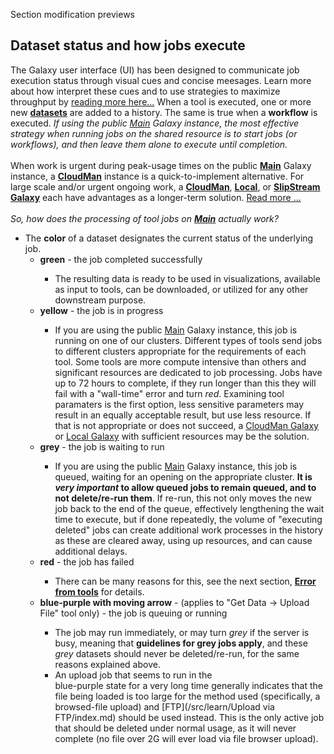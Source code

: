 Section modification previews

## Dataset status and how jobs execute

The Galaxy user interface (UI) has been designed to communicate job execution status through visual cues and concise meesages. Learn more about how interpret these cues and to use strategies to maximize throughput by [reading more here...](/src/support/JobStatus/index.md)
When a tool is executed, one or more new **[datasets](/src/learn/managing-datasets/index.md)** are added to a history. The same is true when a **workflow** is executed. *If using the public [Main](/src/main/index.md) Galaxy instance, the most effective strategy when running jobs on the shared resource is to start jobs (or workflows), and then leave them alone to execute until completion.* 
<br />
<br />
When work is urgent during peak-usage times on the public **[Main](/src/main/index.md)** Galaxy instance, a **[CloudMan](/src/cloudman/index.md)** instance is a quick-to-implement alternative. For large scale and/or urgent ongoing work, a **[CloudMan](/src/cloudman/index.md)**, **[Local](/src/admin/get-galaxy/index.md)**, or **[SlipStream Galaxy](http://www.bioteam.net/slipstream/galaxy-edition)** each have advantages as a longer-term solution. [Read more ...](/src/choices/index.md)
<br />
<br />
*So, how does the processing of tool jobs on **[Main](/src/main/index.md)** actually work?*
* The **color** of a dataset designates the current status of the underlying job.
  * **<div class='green'>green</span>** - the job completed successfully
    * The resulting data is ready to be used in visualizations, available as input to tools, can be downloaded, or utilized for any other downstream purpose.
  * **<div class='yellow'>yellow</span>** - the job is in progress
    * If you are using the public [Main](/src/main/index.md) Galaxy instance, this job is running on one of our clusters. Different types of tools send jobs to different clusters appropriate for the requirements of each tool. Some tools are more compute intensive than others and significant resources are dedicated to job processing. Jobs have up to 72 hours to complete, if they run longer than this they will fail with a "wall-time" error and turn *red*. Examining tool paramaters is the first option, less sensitive parameters may result in an equally acceptable result, but use less resource. If that is not appropriate or does not succeed, a [CloudMan Galaxy](/src/cloudman/index.md) or [Local Galaxy](/src/admin/get-galaxy/index.md) with sufficient resources may be the solution. 
  * **<div class='grey'>grey</span>** - the job is waiting to run
    * If you are using the public [Main](/src/main/index.md) Galaxy instance, this job is queued, waiting for an opening on the appropriate cluster. **It is *very important* to allow queued jobs to remain queued, and to not delete/re-run them**. If re-run, this not only moves the new job back to the end of the queue, effectively lengthening the wait time to execute, but if done repeatedly, the volume of "executing deleted" jobs can create additional work processes in the history as these are cleared away, using up resources, and can cause additional delays. 
  * **<div class='red'>red</span>** - the job has failed
    * There can be many reasons for this, see the next section, **[Error from tools](/src/support/index.md#error-from-tools)** for details.
  * **<div class='blue'>blue-purple with moving arrow</span>** - (applies to "Get Data -> Upload File" tool only) - the job is queuing or running
    * The job may run immediately, or may turn *grey* if the server is busy, meaning that **guidelines for grey jobs apply**, and these *grey* datasets should never be deleted/re-run, for the same reasons explained above.
    * An upload job that seems to run in the <div class='blue'>blue-purple</span> state for a very long time generally indicates that the file being loaded is too large for the method used (specifically, a browsed-file upload) and [FTP](/src/learn/Upload via FTP/index.md) should be used instead. This is the only active job that should be deleted under normal usage, as it will never complete (no file over 2G will ever load via file browser upload).
